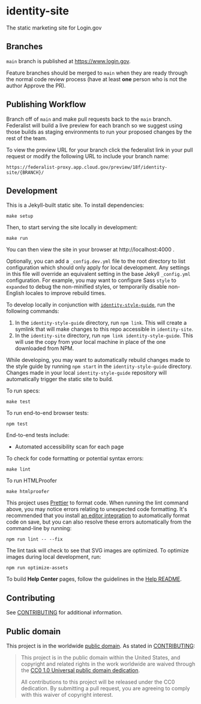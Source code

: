 # identity-site

The static marketing site for Login.gov

## Branches

`main` branch is published at https://www.login.gov.

Feature branches should be merged to `main` when they are ready through the normal code review process (have at least **one** person who is not the author Approve the PR).

## Publishing Workflow

Branch off of `main` and make pull requests back to the `main` branch. Federalist will build a live preview for each branch so we suggest using those builds as staging environments to run your proposed changes by the rest of the team.

To view the preview URL for your branch click the federalist link in your pull request or modify the following URL to include your branch name:

```
https://federalist-proxy.app.cloud.gov/preview/18f/identity-site/{BRANCH}/
```

## Development

This is a Jekyll-built static site. To install dependencies:

```
make setup
```

Then, to start serving the site locally in development:

```
make run
```

You can then view the site in your browser at http://localhost:4000 .

Optionally, you can add a `_config.dev.yml` file to the root directory to list configuration which should only apply for local development. Any settings in this file will override an equivalent setting in the base Jekyll `_config.yml` configuration. For example, you may want to configure Sass `style` to `expanded` to debug the non-minified styles, or temporarily disable non-English locales to improve rebuild times.

To develop locally in conjunction with [`identity-style-guide`](https://github.com/18F/identity-style-guide/), run the following commands:

1. In the `identity-style-guide` directory, run `npm link`. This will create a symlink that will make changes to this repo accessible in `identity-site`.
2. In the `identity-site` directory, run `npm link identity-style-guide`. This will use the copy from your local machine in place of the one downloaded from NPM.

While developing, you may want to automatically rebuild changes made to the style guide by running `npm start` in the `identity-style-guide` directory. Changes made in your local `identity-style-guide` repository will automatically trigger the static site to build.

To run specs:

```
make test
```

To run end-to-end browser tests:

```
npm test
```

End-to-end tests include:

- Automated accessibility scan for each page

To check for code formatting or potential syntax errors:

```
make lint
```

To run HTMLProofer

```
make htmlproofer
```

This project uses [Prettier](https://prettier.io/) to format code. When running the lint command above, you may notice errors relating to unexpected code formatting. It's recommended that you install [an editor integration](https://prettier.io/docs/en/editors.html) to automatically format code on save, but you can also resolve these errors automatically from the command-line by running:

```
npm run lint -- --fix
```

The lint task will check to see that SVG images are optimized. To optimize images during local development, run:

```
npm run optimize-assets
```

To build **Help Center** pages, follow the guidelines in the [Help README](_help/README.md).

## Contributing

See [CONTRIBUTING](CONTRIBUTING.md) for additional information.

## Public domain

This project is in the worldwide [public domain](LICENSE.md). As stated in [CONTRIBUTING](CONTRIBUTING.md):

> This project is in the public domain within the United States, and copyright and related rights in the work worldwide are waived through the [CC0 1.0 Universal public domain dedication](https://creativecommons.org/publicdomain/zero/1.0/).
>
> All contributions to this project will be released under the CC0 dedication. By submitting a pull request, you are agreeing to comply with this waiver of copyright interest.
